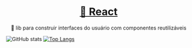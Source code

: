 <h1 align="center">
    <a href="https://pt-br.reactjs.org/">🔗 React</a>
</h1>
<p align="center">🚀 lib para construir interfaces do usuário com componentes reutilizáveis</p>

![GitHub stats](https://github-readme-stats.vercel.app/api?username=Withene&show_icons=true)  [![Top Langs](https://github-readme-stats.vercel.app/api/top-langs/?username=Withene)](https://github.com/anuraghazra/github-readme-stats)

